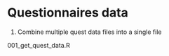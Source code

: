 
# Questionnaires data

1. Combine multiple quest data files into a single file 

001_get_quest_data.R







